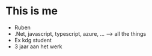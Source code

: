 # This is me

- Ruben
- .Net, javascript, typescript, azure, ... --> all the things
- Ex kdg student
- 3 jaar aan het werk